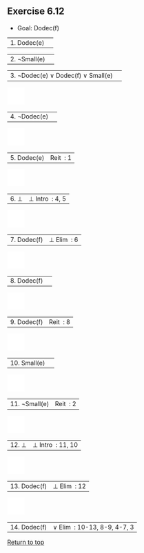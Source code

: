 <a name="ex612"></a>
<h2>Exercise 6.12</h2>

<ul>
<li><bf>Goal:</bf> Dodec(f)</li>
</ul>

<div class="box">
<div class="proof" >
<div class="step" ><table ><td class="step" ><span class="stepnumber" >1. </span><span class="stepFormula" title="Dodec(e)" >Dodec(e)</span></td><td class="ruleStep" ></td></table></div><div class="step" ><table ><td class="step" ><span class="stepnumber" >2. </span><span class="stepFormula" title="&#172;Small(e)" >&#172;Small(e)</span></td><td class="ruleStep" ></td></table></div><div class="step" ><table ><td class="step" ><span class="stepnumber" >3. </span><span class="stepFormula" title="&#172;Dodec(e) &#8744; Dodec(f) &#8744; Small(e)" >&#172;Dodec(e) &#8744; Dodec(f) &#8744; Small(e)</span></td><td class="ruleStep" ></td></table></div><div class="fitchbar" ></div>

<div><img class="open" src="images/help-with-circle.svg"><div class="proof hid" >
<div class="step" ><table ><td class="step" ><span class="stepnumber" >4. </span><span class="stepFormula" title="&#172;Dodec(e)" >&#172;Dodec(e)</span></td><td class="ruleStep" ></td></table></div><div class="fitchbar" ></div>

<div><img class="open" src="images/help-with-circle.svg"><div class="step hid" ><table ><td class="step" ><span class="stepnumber" >5. </span><span class="stepFormula" title="Dodec(e)" >Dodec(e)</span></td><td class="ruleStep" ><span class="status valid" title="valid" ></span><span class="rulename" >Reit&#160;</span><span class="support" > : 1</span></td></table></div></div>

<div><img class="open" src="images/help-with-circle.svg"><div class="step hid" ><table ><td class="step" ><span class="stepnumber" >6. </span><span class="stepFormula" title="&#8743;#8869;" >&#8869;</span></td><td class="ruleStep" ><span class="status valid" title="valid" ></span><span class="rulename" >&#8869;&#160;Intro&#160;</span><span class="support" > : 4, 5</span></td></table></div></div>

<div><img class="open" src="images/help-with-circle.svg"><div class="step hid" ><table ><td class="step" ><span class="stepnumber" >7. </span><span class="stepFormula" title="Dodec(f)" >Dodec(f)</span></td><td class="ruleStep" ><span class="status valid" title="valid" ></span><span class="rulename" >&#8869;&#160;Elim&#160;</span><span class="support" > : 6</span></td></table></div></div>
</div></div>

<div><img class="open" src="images/help-with-circle.svg"><div class="proof hid" >
<div class="step" ><table ><td class="step" ><span class="stepnumber" >8. </span><span class="stepFormula" title="Dodec(f)" >Dodec(f)</span></td><td class="ruleStep" ></td></table></div><div class="fitchbar" ></div>

<div><img class="open" src="images/help-with-circle.svg"><div class="step hid" ><table ><td class="step" ><span class="stepnumber" >9. </span><span class="stepFormula" title="Dodec(f)" >Dodec(f)</span></td><td class="ruleStep" ><span class="status valid" title="valid" ></span><span class="rulename" >Reit&#160;</span><span class="support" > : 8</span></td></table></div></div>
</div></div>

<div><img class="open" src="images/help-with-circle.svg"><div class="proof hid" >
<div class="step" ><table ><td class="step" ><span class="stepnumber" >10. </span><span class="stepFormula" title="Small(e)" >Small(e)</span></td><td class="ruleStep" ></td></table></div><div class="fitchbar" ></div>

<div><img class="open" src="images/help-with-circle.svg"><div class="step hid" ><table ><td class="step" ><span class="stepnumber" >11. </span><span class="stepFormula" title="&#172;Small(e)" >&#172;Small(e)</span></td><td class="ruleStep" ><span class="status valid" title="valid" ></span><span class="rulename" >Reit&#160;</span><span class="support" > : 2</span></td></table></div></div>

<div><img class="open" src="images/help-with-circle.svg"><div class="step hif" ><table ><td class="step" ><span class="stepnumber" >12. </span><span class="stepFormula" title="&#8743;#8869;" >&#8869;</span></td><td class="ruleStep" ><span class="status valid" title="valid" ></span><span class="rulename" >&#8869;&#160;Intro&#160;</span><span class="support" > : 11, 10</span></td></table></div></div>

<div><img class="open" src="images/help-with-circle.svg"><div class="step hid" ><table ><td class="step" ><span class="stepnumber" >13. </span><span class="stepFormula" title="Dodec(f)" >Dodec(f)</span></td><td class="ruleStep" ><span class="status valid" title="valid" ></span><span class="rulename" >&#8869;&#160;Elim&#160;</span><span class="support" > : 12</span></td></table></div></div>
</div></div>

<div><img class="open" src="images/help-with-circle.svg"><div class="step hid" ><table ><td class="step" ><span class="stepnumber" >14. </span><span class="stepFormula" title="Dodec(f)" >Dodec(f)</span></td><td class="ruleStep" ><span class="status valid" title="valid" ></span><span class="rulename" >&#8744;&#160;Elim&#160;</span><span class="support" > : 10-13, 8-9, 4-7, 3</span></td></table></div></div>
</div>
</div>

<a href="#top">Return to top</a>

